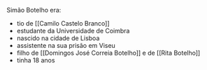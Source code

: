 Simão Botelho era:
- tio de [[Camilo Castelo Branco]]
- estudante da Universidade de Coimbra
- nascido na cidade de Lisboa
- assistente na sua prisão em Viseu
- filho de [[Domingos José Correia Botelho]] e de [[Rita Botelho]]
- tinha 18 anos
